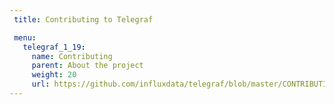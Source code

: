```yaml
---
 title: Contributing to Telegraf

 menu:
   telegraf_1_19:
     name: Contributing
     parent: About the project
     weight: 20
     url: https://github.com/influxdata/telegraf/blob/master/CONTRIBUTING.md
---
```

